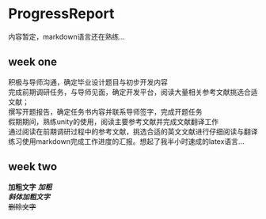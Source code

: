 # ProgressReport
内容暂定，markdown语言还在熟练...  

## week one  
积极与导师沟通，确定毕业设计题目与初步开发内容  
完成前期调研任务，与导师见面，确定开发平台，阅读大量相关参考文献挑选合适文献；  
撰写开题报告，确定任务书内容并联系导师签字，完成开题任务  
假期期间，熟练unity的使用，阅读主要参考文献并完成文献翻译工作  
通过阅读在前期调研过程中的参考文献，挑选合适的英文文献进行仔细阅读与翻译  
练习使用markdown完成工作进度的汇报。想起了我半小时速成的latex语言...  

## week two  

**加粗文字** ***加粗***   
***斜体加粗文字***  
~~删除文字~~  


